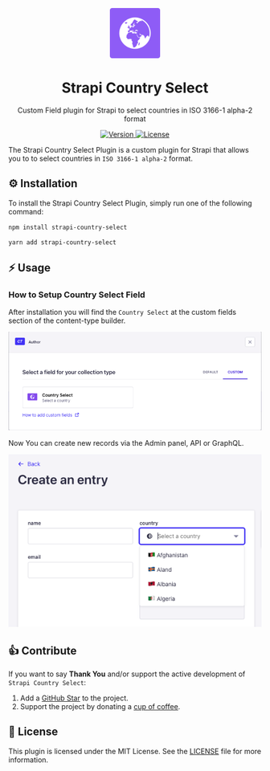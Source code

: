 <p align="center">
     <img src="./docs/screenshots/strapi-country-select.png" alt="Country Select" width="100">
</p>

<h1 align="center">
  Strapi Country Select
</h1>

<p align="center">Custom Field plugin for Strapi to select countries in ISO 3166-1 alpha-2 format</p>

<p align="center">
  <a href="https://www.npmjs.com/package/strapi-country-select">
    <img src="https://img.shields.io/npm/v/strapi-country-select" alt="Version">
    <img src="https://img.shields.io/npm/l/strapi-country-select" alt="License">
  </a>
</p>

The Strapi Country Select Plugin is a custom plugin for Strapi that allows you to to select countries in `ISO 3166-1 alpha-2` format.

## ⚙️ Installation

To install the Strapi Country Select Plugin, simply run one of the following command:

```
npm install strapi-country-select
```

```
yarn add strapi-country-select
```

## ⚡️ Usage

### How to Setup Country Select Field

After installation you will find the `Country Select` at the custom fields section of the content-type builder.

![strapi country select](./docs/screenshots/screenshot-1.png)

Now You can create new records via the Admin panel, API or GraphQL.

![strapi country select](./docs/screenshots/screenshot-2.png)

## 👍 Contribute

If you want to say **Thank You** and/or support the active development of `Strapi Country Select`:

1. Add a [GitHub Star](https://github.com/Dulajdeshan/strapi-country-select/stargazers) to the project.
2. Support the project by donating a [cup of coffee](https://buymeacoff.ee/dulajdeshan).

## 🧾 License

This plugin is licensed under the MIT License. See the [LICENSE](./LICENSE.md) file for more information.
